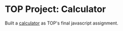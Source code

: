 <h1>TOP Project: Calculator</h1>
<p>Built a <a href="https://kpchungdev.github.io/Calculator/">calculator<a> as TOP's final javascript assignment.</p>
